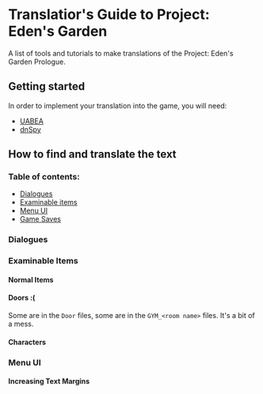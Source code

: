 # Translatior's Guide to Project: Eden's Garden
A list of tools and tutorials to make translations of the Project: Eden's Garden Prologue.

## Getting started
In order to implement your translation into the game, you will need:
* [UABEA](https://github.com/nesrak1/UABEA/releases/tag/v6)
* [dnSpy](https://github.com/dnSpy/dnSpy/releases/tag/v6.1.8)

## How to find and translate the text
### Table of contents:
* [Dialogues](#dialogues)
* [Examinable items](#examinable-items)
* [Menu UI](#menu-ui)
* [Game Saves](#game-saves)
### Dialogues
### Examinable Items
#### Normal Items
#### Doors :(
Some are in the `Door` files, some are in the `GYM_<room name>` files. It's a bit of a mess.
#### Characters
### Menu UI
#### Increasing Text Margins

